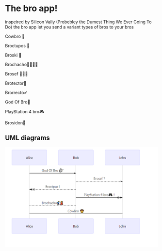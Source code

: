 # The bro app!

inspeired by Silicon Vally (Probebley the Dumest Thing We Ever Going To Do) 
the bro app let you send a variant types of bros to your bros 

Cowbro 🤠

Broctupos 🐙

Broski 🍻

Brochacho🕺🏼💃🏼

Brosef 👳🏽‍♂

Brotector🤺

Brorrecto✔

God Of Bro🗿

PlayStation 4 bro🎮

Brosidon🔱


##



## UML diagrams
![alt text](https://github.com/MoldaB/BroAppClient/blob/master/bro%20App.PNG)
